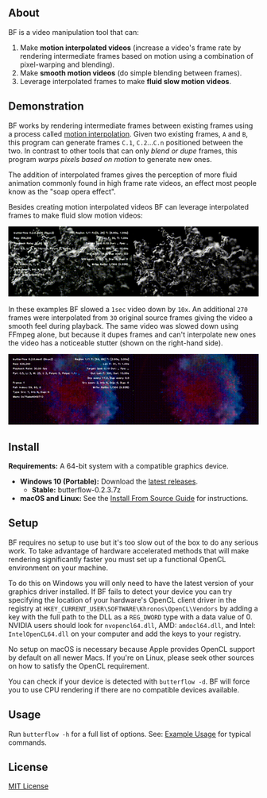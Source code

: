 ## About
BF is a video manipulation tool that can:

1. Make **motion interpolated videos** (increase a video's frame rate by rendering intermediate frames based on motion using a combination of pixel-warping and blending).
2. Make **smooth motion videos** (do simple blending between frames).
3. Leverage interpolated frames to make **fluid slow motion videos**.

## Demonstration
BF works by rendering intermediate frames between existing frames using a process called [motion interpolation](https://en.wikipedia.org/wiki/Motion_interpolation). Given two existing frames, `A` and `B`, this program can generate frames `C.1`, `C.2`...`C.n` positioned between the two. In contrast to other tools that can only *blend or dupe* frames, this program *warps pixels based on motion* to generate new ones.

The addition of interpolated frames gives the perception of more fluid animation commonly found in high frame rate videos, an effect most people know as the "soap opera effect".

Besides creating motion interpolated videos BF can leverage interpolated frames to make fluid slow motion videos:

![](docs/1.gif)

In these examples BF slowed a `1sec` video down by `10x`. An additional `270` frames were interpolated from `30` original source frames giving the video a smooth feel during playback. The same video was slowed down using FFmpeg alone, but because it dupes frames and can't interpolate new ones the video has a noticeable stutter (shown on the right-hand side).

![](docs/2.gif)

## Install
**Requirements:** A 64-bit system with a compatible graphics device.

* **Windows 10 (Portable):** Download the [latest releases](https://github.com/dthpham/butterflow/releases/latest).
  * **Stable:** butterflow-0.2.3.7z
* **macOS and Linux:** See the [Install From Source Guide](docs/Install-From-Source-Guide.md) for instructions.

## Setup
BF requires no setup to use but it's too slow out of the box to do any serious work. To take advantage of hardware accelerated methods that will make rendering significantly faster you must set up a functional OpenCL environment on your machine.

To do this on Windows you will only need to have the latest version of your graphics driver installed. If BF fails to detect your device you can try specifying the location of your hardware's OpenCL client driver in the registry at `HKEY_CURRENT_USER\SOFTWARE\Khronos\OpenCL\Vendors` by adding a key with the full path to the DLL as a `REG_DWORD` type with a data value of 0. NVIDIA users should look for `nvopencl64.dll`, AMD: `amdocl64.dll`, and Intel: `IntelOpenCL64.dll` on your computer and add the keys to your registry.

No setup on macOS is necessary because Apple provides OpenCL support by default on all newer Macs. If you're on Linux, please seek other sources on how to satisfy the OpenCL requirement.

You can check if your device is detected with `butterflow -d`. BF will force you to use CPU rendering if there are no compatible devices available.

## Usage
Run `butterflow -h` for a full list of options. See: [Example Usage](docs/Example-Usage.md) for typical commands.

## License
[MIT License](LICENSE)
